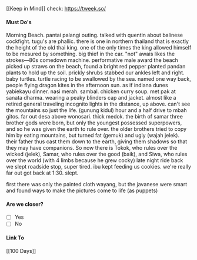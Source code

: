 [[Keep in Mind]]
check: https://tweek.so/
#### Must Do's

Morning
Beach. pantai palangi outing.
talked with quentin about balinese cockfight. 
tugu's are phallic. there is one in northern thailand that is exactly the height of the old thai king. one of the only times the king allowed himself to be mesured by something.
big thief in the car. "not"
awais likes the strokes—80s comedown machine.
performative male award
the beach
picked up straws on the beach, found a bright red pepper
planted pandan plants to hold up the soil.
prickly shrubs stabbed our ankles left and right.
baby turtles. turtle racing to be swallowed by the sea.
named one
way back, people flying dragon kites in the afternoon sun. as if indiana dunes
yabiekayu dinner. nasi merah. sambal. chicken curry soup.
met pak at sanata dharma. wearing a peaky blinders cap and jacket. almost like a retired general traveling incognito
lights in the distance, up above. can't see the mountains so just the life. (gunung kidul)
hour and a half drive to mbah gitos. far out desa above wonosari.
thick medok. 
the birth of samar
three brother gods were born, but only the youngest possessed superpowers, and so he was given the earth to rule over. the older brothers tried to copy him by eating mountains, but turned fat (gemuk) and ugly (wajah jelek). their father thus cast them down to the earth, giving them shadows so that they may have companions. So now there is Tokok, who rules over the wicked (jelek), Samar, who rules over the good (baik), and Siwa, who rules over the world (with 4 limbs because he grew cocky)
late night ride back
we slept
roadside stop, super tired. ibu kept feeding us cookies.
we're really far out
got back at 1:30. slept.

first there was only the painted cloth wayang, but the javanese were smart and found ways to make the pictures come to life (as puppets) 
#### Are we closer?
- [ ] Yes
- [ ] No
#### Link To
[[100 Days]]